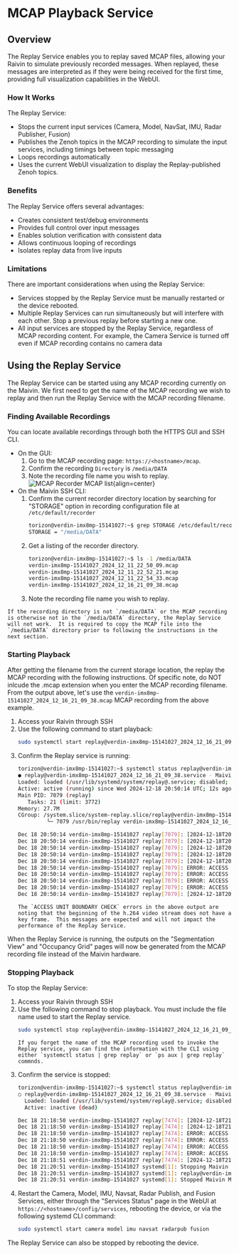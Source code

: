 # MCAP Playback Service

## Overview
The Replay Service enables you to replay saved MCAP files, allowing your Raivin to simulate previously recorded messages. When replayed, these messages are interpreted as if they were being received for the first time, providing full visualization capabilities in the WebUI.

### How It Works
The Replay Service:
- Stops the current input services (Camera, Model, NavSat, IMU, Radar Publisher, Fusion)
- Publishes the Zenoh topics in the MCAP recording to simulate the input services, including timings between topic messaging
- Loops recordings automatically
- Uses the current WebUI visualization to display the Replay-published Zenoh topics.

### Benefits
The Replay Service offers several advantages:
- Creates consistent test/debug environments
- Provides full control over input messages
- Enables solution verification with consistent data
- Allows continuous looping of recordings
- Isolates replay data from live inputs

### Limitations
There are important considerations when using the Replay Service:
- Services stopped by the Replay Service must be manually restarted or the device rebooted.
- Multiple Replay Services can run simultaneously but will interfere with each other.  Stop a previous replay before starting a new one.
- All input services are stopped by the Replay Service, regardless of MCAP recording content.  For example, the Camera Service is turned off even if MCAP recording contains no camera data

## Using the Replay Service
The Replay Service can be started using any MCAP recording currently on the Maivin.  We first need to get the name of the MCAP recording we wish to replay and then run the Replay Service with the MCAP recording filename.

### Finding Available Recordings
You can locate available recordings through both the HTTPS GUI and SSH CLI.

- On the GUI:
   1. Go to the MCAP recording page: `https://<hostname>/mcap`.
   2. Confirm the recording `Directory` is `/media/DATA`
   3. Note the recording file name you wish to replay.
      ![MCAP Recorder MCAP list](static/mcap_recorder.png){align=center}
- On the Maivin SSH CLI:
   1. Confirm the current recorder directory location by searching for "STORAGE" option in recording configuration file at `/etc/default/recorder`
      ```bash
      torizon@verdin-imx8mp-15141027:~$ grep STORAGE /etc/default/recorder
      STORAGE = "/media/DATA"
      ```
   2. Get a listing of the recorder directory.
      ```bash
      torizon@verdin-imx8mp-15141027:~$ ls -1 /media/DATA
      verdin-imx8mp-15141027_2024_12_11_22_50_09.mcap
      verdin-imx8mp-15141027_2024_12_11_22_52_21.mcap
      verdin-imx8mp-15141027_2024_12_11_22_54_33.mcap
      verdin-imx8mp-15141027_2024_12_16_21_09_38.mcap
      ```
   3. Note the recording file name you wish to replay.
```{warning}
If the recording directory is not `/media/DATA` or the MCAP recording is otherwise not in the `/media/DATA` directory, the Replay Service will not work.  It is required to copy the MCAP file into the `/media/DATA` directory prior to following the instructions in the next section.
```

### Starting Playback
After getting the filename from the current storage location, the replay the MCAP recording with the following instructions.  Of specific note, do NOT inlcude the .mcap extension when you enter the MCAP recording filename.  From the output above, let's use the `verdin-imx8mp-15141027_2024_12_16_21_09_38.mcap` MCAP recording from the above example.
1. Access your Raivin through SSH
2. Use the following command to start playback:
   ```bash
   sudo systemctl start replay@verdin-imx8mp-15141027_2024_12_16_21_09_38
   ```
3. Confirm the Replay service is running:
   ```bash
   torizon@verdin-imx8mp-15141027:~$ systemctl status replay@verdin-imx8mp-15141027_2024_12_16_21_09_38
   ● replay@verdin-imx8mp-15141027_2024_12_16_21_09_38.service - Maivin MCAP Replayer Service
   Loaded: loaded (/usr/lib/systemd/system/replay@.service; disabled; vendor preset: disabled)
   Active: active (running) since Wed 2024-12-18 20:50:14 UTC; 12s ago
   Main PID: 7079 (replay)
      Tasks: 21 (limit: 3772)
   Memory: 27.7M
   CGroup: /system.slice/system-replay.slice/replay@verdin-imx8mp-15141027_2024_12_16_21_09_38.service
            └─ 7079 /usr/bin/replay verdin-imx8mp-15141027_2024_12_16_21_09_38.mcap

   Dec 18 20:50:14 verdin-imx8mp-15141027 replay[7079]: [2024-12-18T20:50:14Z INFO  maivin_replay::services] Stopped service imu
   Dec 18 20:50:14 verdin-imx8mp-15141027 replay[7079]: [2024-12-18T20:50:14Z INFO  maivin_replay::services] Stopped service navsat
   Dec 18 20:50:14 verdin-imx8mp-15141027 replay[7079]: [2024-12-18T20:50:14Z INFO  maivin_replay::services] Stopped service model
   Dec 18 20:50:14 verdin-imx8mp-15141027 replay[7079]: [2024-12-18T20:50:14Z INFO  maivin_replay::services] Stopped service camera
   Dec 18 20:50:14 verdin-imx8mp-15141027 replay[7079]: [2024-12-18T20:50:14Z INFO  maivin_replay] Opened Zenoh session
   Dec 18 20:50:14 verdin-imx8mp-15141027 replay[7079]: ERROR: ACCESS UNIT BOUNDARY CHECK
   Dec 18 20:50:14 verdin-imx8mp-15141027 replay[7079]: ERROR: ACCESS UNIT BOUNDARY CHECK
   Dec 18 20:50:14 verdin-imx8mp-15141027 replay[7079]: ERROR: ACCESS UNIT BOUNDARY CHECK
   Dec 18 20:50:14 verdin-imx8mp-15141027 replay[7079]: ERROR: ACCESS UNIT BOUNDARY CHECK
   Dec 18 20:50:14 verdin-imx8mp-15141027 replay[7079]: [2024-12-18T20:50:14Z INFO  maivin_replay::video_decode] Video dimensions are: 1920x1080
   ```
   ```{note}
   The `ACCESS UNIT BOUNDARY CHECK` errors in the above output are noting that the beginning of the h.264 video stream does not have a key frame.  This messages are expected and will not impact the performance of the Replay Service.
   ```
When the Replay Service is running, the outputs on the "Segmentation View" and "Occupancy Grid" pages will now be generated from the MCAP recording file instead of the Maivin hardware.

### Stopping Playback
To stop the Replay Service:
1. Access your Raivin through SSH
2. Use the following command to stop playback.  You must include the file name used to start the Replay service.
   ```bash
   sudo systemctl stop replay@verdin-imx8mp-15141027_2024_12_16_21_09_38
   ```
   ```{tip}
   If you forget the name of the MCAP recording used to invoke the Replay service, you can find the information with the CLI using either `systemctl status | grep replay` or `ps aux | grep replay` commnds.
   ```
3. Confirm the service is stopped:
   ```bash
   torizon@verdin-imx8mp-15141027:~$ systemctl status replay@verdin-imx8mp-15141027_2024_12_16_21_09_38
   ○ replay@verdin-imx8mp-15141027_2024_12_16_21_09_38.service - Maivin MCAP Replayer Service
     Loaded: loaded (/usr/lib/systemd/system/replay@.service; disabled; vendor preset: disabled)
     Active: inactive (dead)

   Dec 18 21:18:50 verdin-imx8mp-15141027 replay[7474]: [2024-12-18T21:18:50Z INFO  maivin_replay::services] Stopped service camera
   Dec 18 21:18:50 verdin-imx8mp-15141027 replay[7474]: [2024-12-18T21:18:50Z INFO  maivin_replay] Opened Zenoh session
   Dec 18 21:18:50 verdin-imx8mp-15141027 replay[7474]: ERROR: ACCESS UNIT BOUNDARY CHECK
   Dec 18 21:18:50 verdin-imx8mp-15141027 replay[7474]: ERROR: ACCESS UNIT BOUNDARY CHECK
   Dec 18 21:18:50 verdin-imx8mp-15141027 replay[7474]: ERROR: ACCESS UNIT BOUNDARY CHECK
   Dec 18 21:18:50 verdin-imx8mp-15141027 replay[7474]: ERROR: ACCESS UNIT BOUNDARY CHECK
   Dec 18 21:18:51 verdin-imx8mp-15141027 replay[7474]: [2024-12-18T21:18:51Z INFO  maivin_replay::video_decode] Video dimensions are: 1920x1080
   Dec 18 21:20:51 verdin-imx8mp-15141027 systemd[1]: Stopping Maivin MCAP Replayer Service...
   Dec 18 21:20:51 verdin-imx8mp-15141027 systemd[1]: replay@verdin-imx8mp-15141027_2024_12_16_21_09_38.service: Deactivated successfully.
   Dec 18 21:20:51 verdin-imx8mp-15141027 systemd[1]: Stopped Maivin MCAP Replayer Service.
   ```
4. Restart the Camera, Model, IMU, Navsat, Radar Publish, and Fusion Services, either through the "Services Status" page in the WebUI at `https://<hostname>/config/services`, rebooting the device, or via the following systemd CLI command:
   ```bash
   sudo systemctl start camera model imu navsat radarpub fusion
   ```
The Replay Service can also be stopped by rebooting the device.
